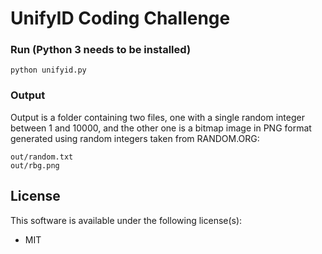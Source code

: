 # UnifyID Coding Challenge

### Run (Python 3 needs to be installed)

```
python unifyid.py
```

### Output

Output is a folder containing two files, one with a single random integer between 1 and 10000, and the other one is a bitmap image in PNG format generated using random integers taken from RANDOM.ORG:

```
out/random.txt
out/rbg.png
```

## License

This software is available under the following license(s):

* MIT

